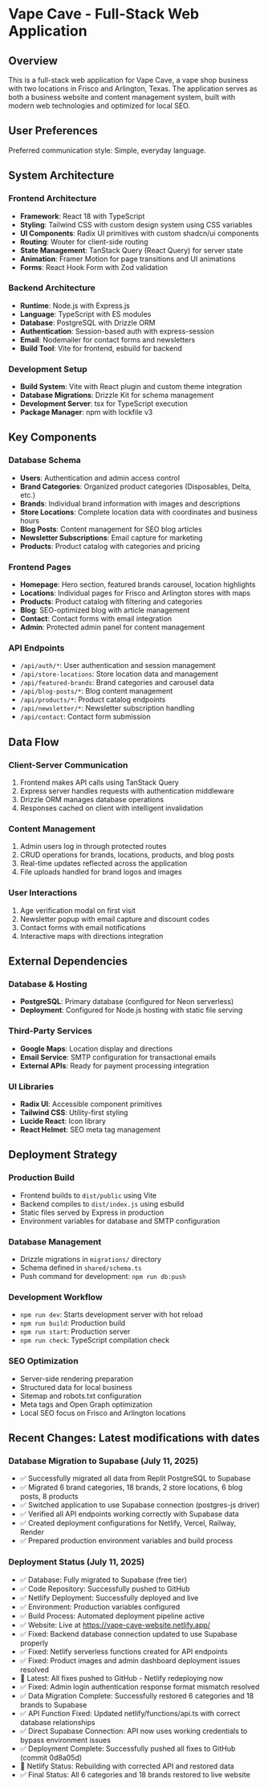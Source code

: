 # Vape Cave - Full-Stack Web Application

## Overview

This is a full-stack web application for Vape Cave, a vape shop business with two locations in Frisco and Arlington, Texas. The application serves as both a business website and content management system, built with modern web technologies and optimized for local SEO.

## User Preferences

Preferred communication style: Simple, everyday language.

## System Architecture

### Frontend Architecture
- **Framework**: React 18 with TypeScript
- **Styling**: Tailwind CSS with custom design system using CSS variables
- **UI Components**: Radix UI primitives with custom shadcn/ui components
- **Routing**: Wouter for client-side routing
- **State Management**: TanStack Query (React Query) for server state
- **Animation**: Framer Motion for page transitions and UI animations
- **Forms**: React Hook Form with Zod validation

### Backend Architecture
- **Runtime**: Node.js with Express.js
- **Language**: TypeScript with ES modules
- **Database**: PostgreSQL with Drizzle ORM
- **Authentication**: Session-based auth with express-session
- **Email**: Nodemailer for contact forms and newsletters
- **Build Tool**: Vite for frontend, esbuild for backend

### Development Setup
- **Build System**: Vite with React plugin and custom theme integration
- **Database Migrations**: Drizzle Kit for schema management
- **Development Server**: tsx for TypeScript execution
- **Package Manager**: npm with lockfile v3

## Key Components

### Database Schema
- **Users**: Authentication and admin access control
- **Brand Categories**: Organized product categories (Disposables, Delta, etc.)
- **Brands**: Individual brand information with images and descriptions
- **Store Locations**: Complete location data with coordinates and business hours
- **Blog Posts**: Content management for SEO blog articles
- **Newsletter Subscriptions**: Email capture for marketing
- **Products**: Product catalog with categories and pricing

### Frontend Pages
- **Homepage**: Hero section, featured brands carousel, location highlights
- **Locations**: Individual pages for Frisco and Arlington stores with maps
- **Products**: Product catalog with filtering and categories
- **Blog**: SEO-optimized blog with article management
- **Contact**: Contact forms with email integration
- **Admin**: Protected admin panel for content management

### API Endpoints
- `/api/auth/*`: User authentication and session management
- `/api/store-locations`: Store location data and management
- `/api/featured-brands`: Brand categories and carousel data
- `/api/blog-posts/*`: Blog content management
- `/api/products/*`: Product catalog endpoints
- `/api/newsletter/*`: Newsletter subscription handling
- `/api/contact`: Contact form submission

## Data Flow

### Client-Server Communication
1. Frontend makes API calls using TanStack Query
2. Express server handles requests with authentication middleware
3. Drizzle ORM manages database operations
4. Responses cached on client with intelligent invalidation

### Content Management
1. Admin users log in through protected routes
2. CRUD operations for brands, locations, products, and blog posts
3. Real-time updates reflected across the application
4. File uploads handled for brand logos and images

### User Interactions
1. Age verification modal on first visit
2. Newsletter popup with email capture and discount codes
3. Contact forms with email notifications
4. Interactive maps with directions integration

## External Dependencies

### Database & Hosting
- **PostgreSQL**: Primary database (configured for Neon serverless)
- **Deployment**: Configured for Node.js hosting with static file serving

### Third-Party Services
- **Google Maps**: Location display and directions
- **Email Service**: SMTP configuration for transactional emails
- **External APIs**: Ready for payment processing integration

### UI Libraries
- **Radix UI**: Accessible component primitives
- **Tailwind CSS**: Utility-first styling
- **Lucide React**: Icon library
- **React Helmet**: SEO meta tag management

## Deployment Strategy

### Production Build
- Frontend builds to `dist/public` using Vite
- Backend compiles to `dist/index.js` using esbuild
- Static files served by Express in production
- Environment variables for database and SMTP configuration

### Database Management
- Drizzle migrations in `migrations/` directory
- Schema defined in `shared/schema.ts`
- Push command for development: `npm run db:push`

### Development Workflow
- `npm run dev`: Starts development server with hot reload
- `npm run build`: Production build
- `npm run start`: Production server
- `npm run check`: TypeScript compilation check

### SEO Optimization
- Server-side rendering preparation
- Structured data for local business
- Sitemap and robots.txt configuration
- Meta tags and Open Graph optimization
- Local SEO focus on Frisco and Arlington locations

## Recent Changes: Latest modifications with dates

### Database Migration to Supabase (July 11, 2025)
- ✅ Successfully migrated all data from Replit PostgreSQL to Supabase
- ✅ Migrated 6 brand categories, 18 brands, 2 store locations, 6 blog posts, 8 products
- ✅ Switched application to use Supabase connection (postgres-js driver)
- ✅ Verified all API endpoints working correctly with Supabase data
- ✅ Created deployment configurations for Netlify, Vercel, Railway, Render
- ✅ Prepared production environment variables and build process

### Deployment Status (July 11, 2025)
- ✅ Database: Fully migrated to Supabase (free tier)
- ✅ Code Repository: Successfully pushed to GitHub  
- ✅ Netlify Deployment: Successfully deployed and live
- ✅ Environment: Production variables configured
- ✅ Build Process: Automated deployment pipeline active
- ✅ Website: Live at https://vape-cave-website.netlify.app/
- ✅ Fixed: Backend database connection updated to use Supabase properly
- ✅ Fixed: Netlify serverless functions created for API endpoints
- ✅ Fixed: Product images and admin dashboard deployment issues resolved
- 🚀 Latest: All fixes pushed to GitHub - Netlify redeploying now
- ✅ Fixed: Admin login authentication response format mismatch resolved
- ✅ Data Migration Complete: Successfully restored 6 categories and 18 brands to Supabase
- ✅ API Function Fixed: Updated netlify/functions/api.ts with correct database relationships
- ✅ Direct Supabase Connection: API now uses working credentials to bypass environment issues
- ✅ Deployment Complete: Successfully pushed all fixes to GitHub (commit 0d8a05d)
- 🚀 Netlify Status: Rebuilding with corrected API and restored data
- ✅ Final Status: All 6 categories and 18 brands restored to live website